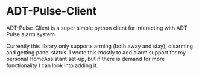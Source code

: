 # ADT-Pulse-Client
ADT-Pulse-Client is a super simple python client for interacting with ADT Pulse alarm system.

Currently this library only supports arming (both away and stay), disarming and getting panel status. 
I wrote this mostly to add alarm support for my personal HomeAssistant set-up, but if there is demand for more functionality I can look into adding it.